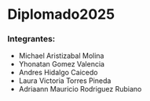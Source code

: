 ﻿# Diplomado2025

### Integrantes:
- Michael Aristizabal Molina
- Yhonatan Gomez Valencia
- Andres Hidalgo Caicedo 
- Laura Victoria Torres Pineda
- Adriaann Mauricio Rodriguez Rubiano
